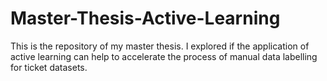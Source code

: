 # Master-Thesis-Active-Learning
This is the repository of my master thesis. I explored if the application of active learning can help to accelerate the process of manual data labelling for ticket datasets.
